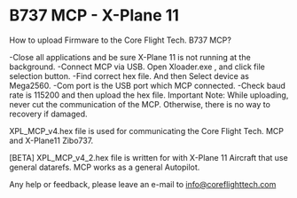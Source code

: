 
# B737 MCP - X-Plane 11 

How to upload Firmware to the Core Flight Tech. B737 MCP?

-Close all applications and be sure X-Plane 11 is not running at the background. 
-Connect MCP via USB. Open Xloader.exe , and click file selection button. 
-Find correct hex file. And then Select device as Mega2560. 
-Com port is the USB port which MCP connected. 
-Check baud rate is 115200 and then upload the hex file. 
Important Note: While uploading, never cut the communication of the MCP. Otherwise, there is no way to recovery if damaged.

XPL_MCP_v4.hex file is used for communicating the Core Flight Tech. MCP and X-Plane11 Zibo737.

[BETA] XPL_MCP_v4_2.hex file is written for with X-Plane 11 Aircraft that use general datarefs. MCP works as a general Autopilot.


Any help or feedback, please leave an e-mail to info@coreflighttech.com
